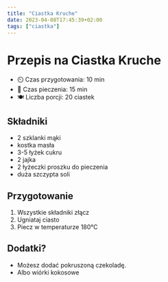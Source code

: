 ```yaml
---
title: "Ciastka Kruche"
date: 2023-04-08T17:45:39+02:00
tags: ["ciastka"]
---
```


# Przepis na Ciastka Kruche

- ⏲️  Czas przygotowania: 10 min
- 🍳 Czas pieczenia: 15 min
- 🍽️ Liczba porcji: 20 ciastek

## Składniki

- 2 szklanki mąki
- kostka masła
- 3-5 łyżek cukru
- 2 jajka
- 2 łyżeczki proszku do pieczenia
- duża szczypta soli

## Przygotowanie

1. Wszystkie składniki złącz
1. Ugniataj ciasto
1. Piecz w temperaturze 180°C

## Dodatki?

- Możesz dodać pokruszoną czekoladę.
- Albo wiórki kokosowe

